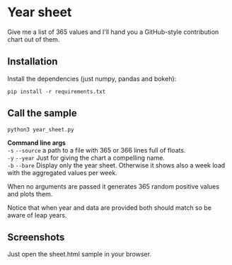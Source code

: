 # Year sheet
Give me a list of 365 values and I'll hand you a GitHub-style contribution chart out of them.

## Installation
Install the dependencies (just numpy, pandas and bokeh):
```
pip install -r requirements.txt
```

## Call the sample
```
python3 year_sheet.py
```

**Command line args**  
`-s` `--source` a path to a file with 365 or 366 lines full of floats.  
`-y` `--year` Just for giving the chart a compelling name.   
`-b` `--bare` Display only the year sheet. Otherwise it shows also a week load with the aggregated values per week.  

When no arguments are passed it generates 365 random positive values and plots them.  

Notice that when year and data are provided both should match so be aware of leap years.  

## Screenshots
Just open the sheet.html sample in your browser.

